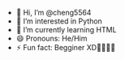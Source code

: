 - 👋 Hi, I’m @cheng5564
- 👀 I’m interested in Python
- 🌱 I’m currently learning HTML
- 😄 Pronouns: He/Him
- ⚡ Fun fact: Begginer XD🐱‍👤🐱‍👤

